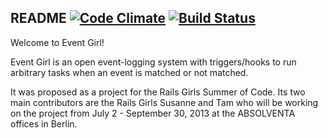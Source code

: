 ## README [![Code Climate](https://codeclimate.com/github/Absolventa/event_girl.png)](https://codeclimate.com/github/Absolventa/event_girl) [![Build Status](https://travis-ci.org/Absolventa/event_girl.png?branch=master)](https://travis-ci.org/Absolventa/event_girl)

Welcome to Event Girl!

Event Girl is an open event-logging system 
with triggers/hooks to run arbitrary tasks when an event is 
matched or not matched.  

It was proposed as a project for the Rails Girls Summer of Code. 
Its two main contributors are the Rails Girls Susanne and Tam who 
will be working on the project from July 2 - September 30, 2013
at the ABSOLVENTA offices in Berlin.
